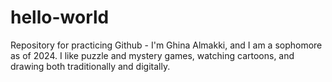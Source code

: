 # hello-world
Repository for practicing Github -
I'm Ghina Almakki, and I am a sophomore as of 2024. I like puzzle and mystery games, watching cartoons, and drawing both traditionally and digitally. 
